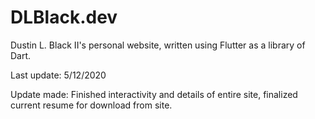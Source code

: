# DLBlack.dev

Dustin L. Black II's personal website, written using Flutter as a library of Dart.

Last update: 5/12/2020

Update made: Finished interactivity and details of entire site, finalized current resume for download from site.
